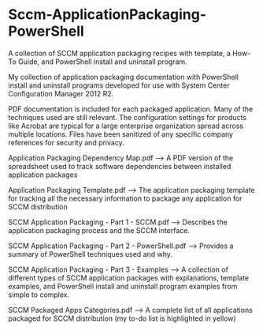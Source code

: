 # Sccm-ApplicationPackaging-PowerShell
A collection of SCCM application packaging recipes with template, a How-To Guide, and PowerShell install and uninstall program.

My collection of application packaging documentation with PowerShell install and uninstall programs developed for use with System Center Configuration Manager 2012 R2.

PDF documentation is included for each packaged application. Many of the techniques used are still relevant. The configuration settings for products like Acrobat are typical for a large enterprise organization spread across multiple locations. Files have been sanitized of any specific company references for security and privacy.

Application Packaging Dependency Map.pdf --> A PDF version of the spreadsheet used to track software dependencies between installed application packages

Application Packaging Template.pdf --> The application packaging template for tracking all the necessary information to package any application for SCCM distribution

SCCM Application Packaging - Part 1 - SCCM.pdf --> Describes the application packaging process and the SCCM interface.

SCCM Application Packaging - Part 2 - PowerShell.pdf --> Provides a summary of PowerShell techniques used and why.

SCCM Application Packaging - Part 3 - Examples --> A collection of different types of SCCM application packages with explanations, template examples, and PowerShell install and uninstall program examples from simple to complex.

SCCM Packaged Apps Categories.pdf --> A complete list of all applications packaged for SCCM distribution (my to-do list is highlighted in yellow)
